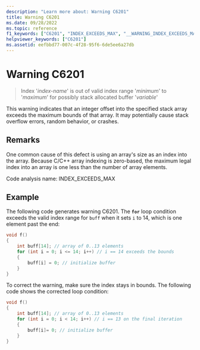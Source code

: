 ```yaml
---
description: "Learn more about: Warning C6201"
title: Warning C6201
ms.date: 09/28/2022
ms.topic: reference
f1_keywords: ["C6201", "INDEX_EXCEEDS_MAX", "__WARNING_INDEX_EXCEEDS_MAX"]
helpviewer_keywords: ["C6201"]
ms.assetid: eefbbd77-007c-4f28-95f6-6de5ee6a27db
---
```

# Warning C6201

> Index '*index-name*' is out of valid index range '*minimum*' to '*maximum*' for possibly stack allocated buffer '*variable*'

This warning indicates that an integer offset into the specified stack array exceeds the maximum bounds of that array. It may potentially cause stack overflow errors, random behavior, or crashes.

## Remarks

One common cause of this defect is using an array's size as an index into the array. Because C/C++ array indexing is zero-based, the maximum legal index into an array is one less than the number of array elements.

Code analysis name: INDEX_EXCEEDS_MAX

## Example

The following code generates warning C6201. The **`for`** loop condition exceeds the valid index range for `buff` when it sets `i` to 14, which is one element past the end:

```cpp
void f()
{
    int buff[14]; // array of 0..13 elements
    for (int i = 0; i <= 14; i++) // i == 14 exceeds the bounds
    {
        buff[i] = 0; // initialize buffer
    }
}
```

To correct the warning, make sure the index stays in bounds. The following code shows the corrected loop condition:

```cpp
void f()
{
    int buff[14]; // array of 0..13 elements
    for (int i = 0; i < 14; i++) // i == 13 on the final iteration
    {
        buff[i]= 0; // initialize buffer
    }
}
```
